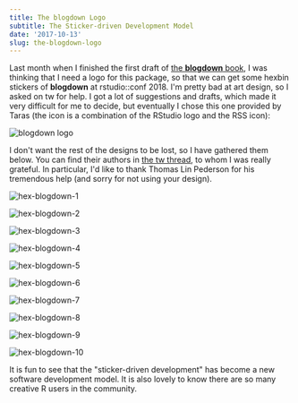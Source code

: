 ```yaml
---
title: The blogdown Logo
subtitle: The Sticker-driven Development Model
date: '2017-10-13'
slug: the-blogdown-logo
---
```


Last month when I finished the first draft of [the **blogdown** book](https://bookdown.org/yihui/blogdown/), I was thinking that I need a logo for this package, so that we can get some hexbin stickers of **blogdown** at rstudio::conf 2018. I'm pretty bad at art design, so I asked on tw for help. I got a lot of suggestions and drafts, which made it very difficult for me to decide, but eventually I chose this one provided by Taras (the icon is a combination of the RStudio logo and the RSS icon):

![blogdown logo](https://db.yihui.org/images/hex-blogdown.png)

I don't want the rest of the designs to be lost, so I have gathered them below. You can find their authors in [the tw thread](https://tw.com/xieyihui/status/907269861574930432), to whom I was really grateful. In particular, I'd like to thank Thomas Lin Pederson for his tremendous help (and sorry for not using your design).

![hex-blogdown-1](https://db.yihui.org/images/hex-blogdown-1.jpg)

![hex-blogdown-2](https://db.yihui.org/images/hex-blogdown-2.jpg)

![hex-blogdown-3](https://db.yihui.org/images/hex-blogdown-3.png)

![hex-blogdown-4](https://db.yihui.org/images/hex-blogdown-4.jpg)

![hex-blogdown-5](https://db.yihui.org/images/hex-blogdown-5.jpg)

![hex-blogdown-6](https://db.yihui.org/images/hex-blogdown-6.jpg)

![hex-blogdown-7](https://db.yihui.org/images/hex-blogdown-7.jpg)

![hex-blogdown-8](https://db.yihui.org/images/hex-blogdown-8.jpg)

![hex-blogdown-9](https://db.yihui.org/images/hex-blogdown-9.png)

![hex-blogdown-10](https://db.yihui.org/images/hex-blogdown-10.jpg)

It is fun to see that the "sticker-driven development" has become a new software development model. It is also lovely to know there are so many creative R users in the community.

